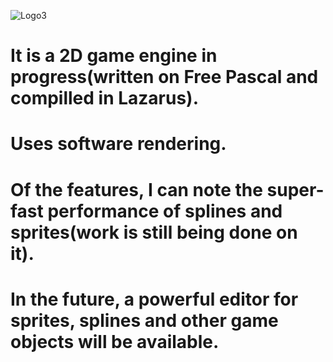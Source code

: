 ![Logo3](https://user-images.githubusercontent.com/51221856/131055087-984f233a-a2b4-4bb8-b1bf-d8ecc2f7de60.png)

# It is a 2D game engine in progress(written on Free Pascal and compilled in Lazarus). 
# Uses software rendering. 
# Of the features, I can note the super-fast performance of splines and sprites(work is still being done on it). 
# In the future, a powerful editor for sprites, splines and other game objects will be available.
